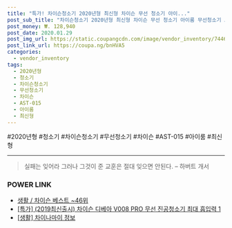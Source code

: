 ```yaml
--- 
title: "특가! 차이슨청소기 2020년형 최신형 차이슨 무선 청소기 아이..." 
post_sub_title: "차이슨청소기 2020년형 최신형 차이슨 무선 청소기 아이룸 무선청소기 AST-015" 
post_money: ₩. 128,940 
post_date: 2020.01.29 
post_img_url: https://static.coupangcdn.com/image/vendor_inventory/7446/d231f74957748306075656695b7a93d297ed27ee831317a79cc87d76d4fb.jpg 
post_link_url: https://coupa.ng/bnHVA5 
categories: 
  - vendor_inventory 
tags: 
  - 2020년형 
  - 청소기 
  - 차이슨청소기 
  - 무선청소기 
  - 차이슨 
  - AST-015 
  - 아이룸 
  - 최신형 
--- 
```

  #2020년형 #청소기 #차이슨청소기 #무선청소기 #차이슨 #AST-015 #아이룸 #최신형 
<hr> 

> 실패는 잊어라 그러나 그것이 준 교훈은 절대 잊으면 안된다. – 하버트 개서 


### POWER LINK

* <a href="https://blog.naver.com/santokki14/221788405414" target="_blank">생활 / 차이슨 베스트 ~46위</a>
* <a href="https://blog.naver.com/sakai111/221790785683" target="_blank">[특가] (2019최신출시) 차이슨 디베아 V008 PRO 무선 진공청소기 최대 흡입력 1</a>
* <a href="https://blog.naver.com/sakai111/221760767536" target="_blank"> [생활] 차이나마이 정보 </a>
